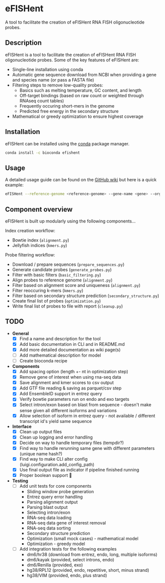 # eFISHent

A tool to facilitate the creation of eFISHent RNA FISH oligonucleotide probes.

## Description

eFISHent is a tool to facilitate the creation of eFISHent RNA FISH oligonucleotide probes. Some of the key features of eFISHent are:

* Single-line installation using conda
* Automatic gene sequence download from NCBI when providing a gene and species name (or pass a FASTA file)
* Filtering steps to remove low-quality probes:
  * Basics such as melting temperature, GC content, and length
  * Off-target bindings (based on raw count or weighted through RNAseq count tables)
  * Frequently occuring short-mers in the genome
  * Predicted free energy in the secondary structure
* Mathematical or greedy optimization to ensure highest coverage

## Installation

eFISHent can be installed using the [conda](https://conda.io/) package manager.

```bash
conda install -c bioconda efishent
```

## Usage

A detailed usage guide can be found on the [GitHub wiki]() but here is a quick example:

```bash
eFISHent --reference-genome <reference-genome> --gene-name <gene> --organism-name <organism>
```

## Component overview

eFISHent is built up modularly using the following components...

Index creation workflow:

* Bowtie index (`alignment.py`)
* Jellyfish indices (`kmers.py`)

Probe filtering workflow:

* Download / prepare sequences (`prepare_sequences.py`)
* Generate candidate probes (`generate_probes.py`)
* Filter with basic filters (`basic_filtering.py`)
* Align probes to reference genome (`alignment.py`)
* Filter based on alignment score and uniqueness (`alignment.py`)
* Filter reoccuring k-mers (`kmers.py`)
* Filter based on secondary structure prediction (`secondary_structure.py`)
* Create final list of probes (`optimization.py`)
* Write final list of probes to file with report (`cleanup.py`)

## TODO

* **General**
  * [x] Find a name and description for the tool
  * [x] Add basic documentation in CLI and in README.md
  * [x] Add more detailed documentation as wiki page(s)
  * [ ] Add mathematical description for model
  * [ ] Create bioconda recipe

* **Components**
  * [x] Add spacing option (length +- nt in optimization step)
  * [x] Remove gene of interest when using rna-seq data
  * [x] Save alignment and kmer scores to csv output
  * [x] Add GTF file reading & saving as parquet/csv step
  * [x] Add EnsembleID support in entrez query
  * [x] Verify bowtie parameters run on endo and exo targets
  * [x] Select intron/exon based on blast from sequence - doesn't make sense given all different isoforms and variations
  * [x] Allow selection of isoform in entrez query - not available / different transcript id's yield same sequence

* **Interface**
  * [x] Clean up output files
  * [x] Clean up logging and error handling
  * [x] Decide on way to handle temporary files (tempdir?)
  * [x] Find way to handle rerunning same gene with different parameters (unique name hash?)
  * [x] Find way to make CLI alter config (luigi.configuration.add_config_path)
  * [x] Use final output file as indicator if pipeline finished running
  * [x] Proper boolean support :monkey:

* **Testing**
  * [ ] Add unit tests for core components
    * Sliding window probe generation
    * Entrez query error handling
    * Parsing alignment output
    * Parsing blast output
    * Selecting intron/exon
    * RNA-seq data loading
    * RNA-seq data gene of interest removal
    * RNA-seq data sorting
    * Secondary structure prediction
    * Optimization (small mock cases) - mathematical model
    * Optimization - greedy model
  * [ ] Add integration tests for the following examples
    * dm6/hr38 (download from entrez, endo, long, multiple isoforms)
    * dm6/kayak (provided, select introns, endo)
    * dm6/Renilla (provided, exo)
    * hg38/RPL12 (provided, endo, repetitive, short, minus strand)
    * hg38/VIM (provided, endo, plus strand)
